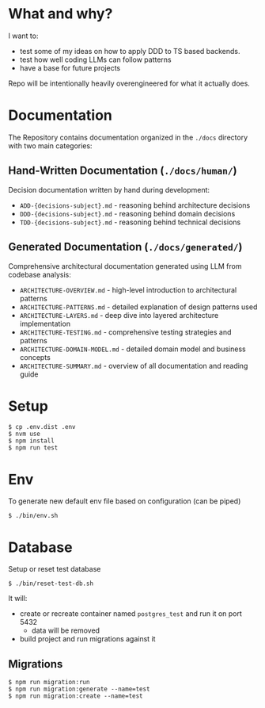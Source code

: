 # What and why? 

I want to:
- test some of my ideas on how to apply DDD to TS based backends.
- test how well coding LLMs can follow patterns
- have a base for future projects 

Repo will be intentionally heavily overengineered for what it actually does.

# Documentation 

The Repository contains documentation organized in the `./docs` directory with two main categories:

## Hand-Written Documentation (`./docs/human/`)

Decision documentation written by hand during development:
* `ADD-{decisions-subject}.md` - reasoning behind architecture decisions 
* `DDD-{decisions-subject}.md` - reasoning behind domain decisions 
* `TDD-{decisions-subject}.md` - reasoning behind technical decisions

## Generated Documentation (`./docs/generated/`)

Comprehensive architectural documentation generated using LLM from codebase analysis:
* `ARCHITECTURE-OVERVIEW.md` - high-level introduction to architectural patterns
* `ARCHITECTURE-PATTERNS.md` - detailed explanation of design patterns used
* `ARCHITECTURE-LAYERS.md` - deep dive into layered architecture implementation
* `ARCHITECTURE-TESTING.md` - comprehensive testing strategies and patterns
* `ARCHITECTURE-DOMAIN-MODEL.md` - detailed domain model and business concepts
* `ARCHITECTURE-SUMMARY.md` - overview of all documentation and reading guide

# Setup
```shell
$ cp .env.dist .env
$ nvm use 
$ npm install 
$ npm run test
```

# Env
To generate new default env file based on configuration (can be piped)
```shell
$ ./bin/env.sh
```

# Database

Setup or reset test database
```shell
$ ./bin/reset-test-db.sh
```
It will: 
* create or recreate container named `postgres_test` and run it on port 5432
  * data will be removed 
* build project and run migrations against it

## Migrations 
```shell
$ npm run migration:run
$ npm run migration:generate --name=test
$ npm run migration:create --name=test
```